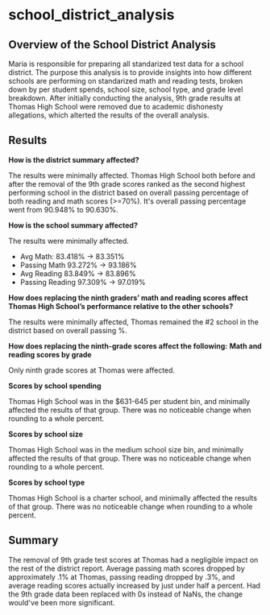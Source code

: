 # school_district_analysis

## Overview of the School District Analysis
Maria is responsible for preparing all standarized test data for a school district. The purpose this analysis is to provide insights into how different schools are performing on standarized math and reading tests, broken down by per student spends, school size, school type, and grade level breakdown. After initially conducting the analysis, 9th grade results at Thomas High School were removed due to academic dishonesty allegations, which alterted the results of the overall analysis.

## Results
**How is the district summary affected?**

The results were minimally affected. Thomas High School both before and after the removal of the 9th grade scores ranked as the second highest performing school in the district based on overall passing percentage of both reading and math scores (>=70%). It's overall passing percentage went from 90.948% to 90.630%.

**How is the school summary affected?**

The results were minimally affected.
  * Avg Math: 83.418% -> 83.351%
  * Passing Math 93.272% -> 93.186%
  * Avg Reading 83.849% -> 83.896%
  * Passing Reading 97.309% -> 97.019%

**How does replacing the ninth graders’ math and reading scores affect Thomas High School’s performance relative to the other schools?**

The results were minimally affected, Thomas remained the #2 school in the district based on overall passing %.

**How does replacing the ninth-grade scores affect the following:**
  **Math and reading scores by grade**
  
  Only ninth grade scores at Thomas were affected.

  **Scores by school spending**
  
  Thomas High School was in the $631-645 per student bin, and minimally affected the results of that group. There was no noticeable change when rounding to a whole percent. 
  
  **Scores by school size**
  
  Thomas High School was in the medium school size bin, and minimally affected the results of that group. There was no noticeable change when rounding to a whole percent. 

  **Scores by school type**
  
  Thomas High School is a charter school, and minimally affected the results of that group. There was no noticeable change when rounding to a whole percent. 

## Summary
The removal of 9th grade test scores at Thomas had a negligible impact on the rest of the district report. Average passing math scores dropped by approximately .1% at Thomas, passing reading dropped by .3%, and average reading scores actually increased by just under half a percent. Had the 9th grade data been replaced with 0s instead of NaNs, the change would've been more significant.
